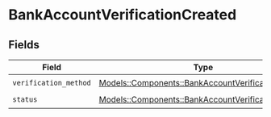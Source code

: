 # BankAccountVerificationCreated


## Fields

| Field                                                                                                     | Type                                                                                                      | Required                                                                                                  | Description                                                                                               |
| --------------------------------------------------------------------------------------------------------- | --------------------------------------------------------------------------------------------------------- | --------------------------------------------------------------------------------------------------------- | --------------------------------------------------------------------------------------------------------- |
| `verification_method`                                                                                     | [Models::Components::BankAccountVerificationMethod](../../models/shared/bankaccountverificationmethod.md) | :heavy_check_mark:                                                                                        | N/A                                                                                                       |
| `status`                                                                                                  | [Models::Components::BankAccountVerificationStatus](../../models/shared/bankaccountverificationstatus.md) | :heavy_check_mark:                                                                                        | N/A                                                                                                       |